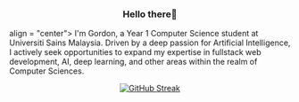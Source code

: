 <h3 align = "center">
    Hello there🤘
</h1>

<p> align = "center">
    I'm Gordon, a Year 1 Computer Science student at Universiti Sains Malaysia. Driven by a deep passion for Artificial Intelligence, I actively seek opportunities to expand my expertise in fullstack web development, AI, deep learning, and other areas within the realm of Computer Sciences.
</p>

<div align = "center">
    <a href="https://git.io/streak-stats"><img src="https://streak-stats.demolab.com?user=ccchaigordon&theme=dark" alt="GitHub Streak" /></a>
</div>

